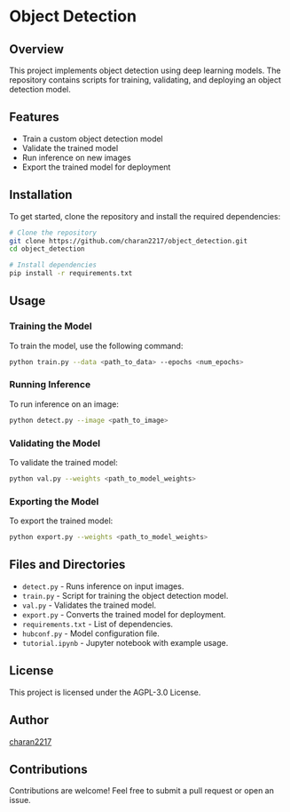 # Object Detection

## Overview
This project implements object detection using deep learning models. The repository contains scripts for training, validating, and deploying an object detection model.

## Features
- Train a custom object detection model
- Validate the trained model
- Run inference on new images
- Export the trained model for deployment

## Installation
To get started, clone the repository and install the required dependencies:

```bash
# Clone the repository
git clone https://github.com/charan2217/object_detection.git
cd object_detection

# Install dependencies
pip install -r requirements.txt
```

## Usage
### Training the Model
To train the model, use the following command:
```bash
python train.py --data <path_to_data> --epochs <num_epochs>
```

### Running Inference
To run inference on an image:
```bash
python detect.py --image <path_to_image>
```

### Validating the Model
To validate the trained model:
```bash
python val.py --weights <path_to_model_weights>
```

### Exporting the Model
To export the trained model:
```bash
python export.py --weights <path_to_model_weights>
```

## Files and Directories
- `detect.py` - Runs inference on input images.
- `train.py` - Script for training the object detection model.
- `val.py` - Validates the trained model.
- `export.py` - Converts the trained model for deployment.
- `requirements.txt` - List of dependencies.
- `hubconf.py` - Model configuration file.
- `tutorial.ipynb` - Jupyter notebook with example usage.

## License
This project is licensed under the AGPL-3.0 License.

## Author
[charan2217](https://github.com/charan2217)

## Contributions
Contributions are welcome! Feel free to submit a pull request or open an issue.

